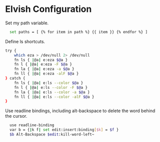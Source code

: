 # Elvish Configuration

Set my path variable.
```sh
  set paths = [ {% for item in path %} {{ item }} {% endfor %} ]
```

Define ls shortcuts.
```sh
try {
	which eza > /dev/null 2> /dev/null
	fn ls { |@a| e:eza $@a }
	fn l { |@a| e:eza -F $@a }
	fn la { |@a| e:eza -a $@a }
	fn ll { |@a| e:eza -alF $@a }
} catch {
	fn ls { |@a| e:ls --color $@a }
	fn l { |@a| e:ls --color -F $@a }
	fn la { |@a| e:ls --color -a $@a }
	fn ll { |@a| e:ls --color -alF $@a }
}
```

Use readline bindings, including alt-backspace to delete the word behind the cursor.
```sh
  use readline-binding
  var b = {|k f| set edit:insert:binding[$k] = $f }
  $b Alt-Backspace $edit:kill-word-left~
```
